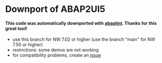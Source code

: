 # Downport of ABAP2UI5

#### This code was automatically downported with [abaplint](https://github.com/abaplint/abaplint). Thanks for this great tool!

* use this branch for NW 7.02 or higher (use the branch "main" for NW 7.50 or higher)
* restrictions: some demos are not working
* for compatibility problems, create an [issue](https://github.com/oblomov-dev/ABAP2UI5/issues)


